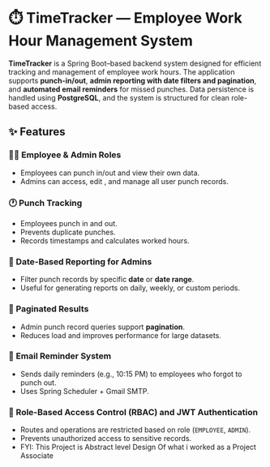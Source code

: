 # ⏱️ TimeTracker — Employee Work Hour Management System

**TimeTracker** is a Spring Boot–based backend system designed for efficient tracking and management of employee work hours. The application supports **punch-in/out**, **admin reporting with date filters and pagination**, and **automated email reminders** for missed punches. Data persistence is handled using **PostgreSQL**, and the system is structured for clean role-based access.

## ✨ Features

### 👨‍💼 Employee & Admin Roles
- Employees can punch in/out and view their own data.
- Admins can access, edit , and manage all user punch records.

### 🕐 Punch Tracking
- Employees punch in and out.
- Prevents duplicate punches.
- Records timestamps and calculates worked hours.

### 📅 Date-Based Reporting for Admins
- Filter punch records by specific **date** or **date range**.
- Useful for generating reports on daily, weekly, or custom periods.

### 📃 Paginated Results
- Admin punch record queries support **pagination**.
- Reduces load and improves performance for large datasets.

### 📧 Email Reminder System
- Sends daily reminders (e.g., 10:15 PM) to employees who forgot to punch out.
- Uses Spring Scheduler + Gmail SMTP.
  
### 🔐 Role-Based Access Control (RBAC) and JWT Authentication
- Routes and operations are restricted based on role (`EMPLOYEE`, `ADMIN`).
- Prevents unauthorized access to sensitive records.
- FYI: This Project is Abstract level Design Of what i worked as a Project Associate


